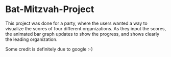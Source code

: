 # Bat-Mitzvah-Project


This project was done for a party, where the users wanted a way to visualize the scores of four different organizations.
As they input the scores, the animated bar graph updates to show the progress, and shows clearly the leading organization.

Some credit is definitely due to google :-) 
